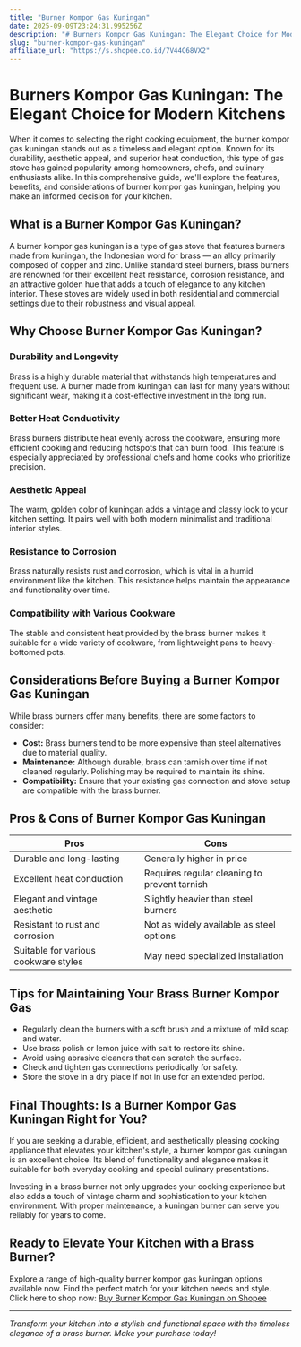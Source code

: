```yaml
---
title: "Burner Kompor Gas Kuningan"
date: 2025-09-09T23:24:31.995256Z
description: "# Burners Kompor Gas Kuningan: The Elegant Choice for Modern Kitchens..."
slug: "burner-kompor-gas-kuningan"
affiliate_url: "https://s.shopee.co.id/7V44C68VX2"
---
```

# Burners Kompor Gas Kuningan: The Elegant Choice for Modern Kitchens

When it comes to selecting the right cooking equipment, the burner kompor gas kuningan stands out as a timeless and elegant option. Known for its durability, aesthetic appeal, and superior heat conduction, this type of gas stove has gained popularity among homeowners, chefs, and culinary enthusiasts alike. In this comprehensive guide, we'll explore the features, benefits, and considerations of burner kompor gas kuningan, helping you make an informed decision for your kitchen.

## What is a Burner Kompor Gas Kuningan?

A burner kompor gas kuningan is a type of gas stove that features burners made from kuningan, the Indonesian word for brass — an alloy primarily composed of copper and zinc. Unlike standard steel burners, brass burners are renowned for their excellent heat resistance, corrosion resistance, and an attractive golden hue that adds a touch of elegance to any kitchen interior. These stoves are widely used in both residential and commercial settings due to their robustness and visual appeal.

## Why Choose Burner Kompor Gas Kuningan?

### Durability and Longevity

Brass is a highly durable material that withstands high temperatures and frequent use. A burner made from kuningan can last for many years without significant wear, making it a cost-effective investment in the long run.

### Better Heat Conductivity

Brass burners distribute heat evenly across the cookware, ensuring more efficient cooking and reducing hotspots that can burn food. This feature is especially appreciated by professional chefs and home cooks who prioritize precision.

### Aesthetic Appeal

The warm, golden color of kuningan adds a vintage and classy look to your kitchen setting. It pairs well with both modern minimalist and traditional interior styles.

### Resistance to Corrosion

Brass naturally resists rust and corrosion, which is vital in a humid environment like the kitchen. This resistance helps maintain the appearance and functionality over time.

### Compatibility with Various Cookware

The stable and consistent heat provided by the brass burner makes it suitable for a wide variety of cookware, from lightweight pans to heavy-bottomed pots.

## Considerations Before Buying a Burner Kompor Gas Kuningan

While brass burners offer many benefits, there are some factors to consider:

- **Cost:** Brass burners tend to be more expensive than steel alternatives due to material quality.
- **Maintenance:** Although durable, brass can tarnish over time if not cleaned regularly. Polishing may be required to maintain its shine.
- **Compatibility:** Ensure that your existing gas connection and stove setup are compatible with the brass burner.

## Pros & Cons of Burner Kompor Gas Kuningan

| Pros                                            | Cons                                |
|------------------------------------------------|-------------------------------------|
| Durable and long-lasting                       | Generally higher in price          |
| Excellent heat conduction                      | Requires regular cleaning to prevent tarnish |
| Elegant and vintage aesthetic                  | Slightly heavier than steel burners |
| Resistant to rust and corrosion                | Not as widely available as steel options |
| Suitable for various cookware styles           | May need specialized installation |

## Tips for Maintaining Your Brass Burner Kompor Gas

- Regularly clean the burners with a soft brush and a mixture of mild soap and water.
- Use brass polish or lemon juice with salt to restore its shine.
- Avoid using abrasive cleaners that can scratch the surface.
- Check and tighten gas connections periodically for safety.
- Store the stove in a dry place if not in use for an extended period.

## Final Thoughts: Is a Burner Kompor Gas Kuningan Right for You?

If you are seeking a durable, efficient, and aesthetically pleasing cooking appliance that elevates your kitchen's style, a burner kompor gas kuningan is an excellent choice. Its blend of functionality and elegance makes it suitable for both everyday cooking and special culinary presentations.

Investing in a brass burner not only upgrades your cooking experience but also adds a touch of vintage charm and sophistication to your kitchen environment. With proper maintenance, a kuningan burner can serve you reliably for years to come.

## Ready to Elevate Your Kitchen with a Brass Burner?

Explore a range of high-quality burner kompor gas kuningan options available now. Find the perfect match for your kitchen needs and style. Click here to shop now: [Buy Burner Kompor Gas Kuningan on Shopee](https://s.shopee.co.id/7V44C68VX2)

---

*Transform your kitchen into a stylish and functional space with the timeless elegance of a brass burner. Make your purchase today!*